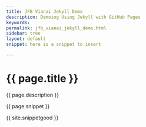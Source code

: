 ```yaml
---
title: JFB Vianai Jekyll Demo
description: Demoing Using Jekyll with GitHub Pages
keywords:
permalink: jfb_vianai_jekyll_demo.html
sidebar: tree 
layout: default
snippet: here is a snippet to insert

---
```


# {{ page.title }} 

{{ page.description }}

{{ page.snippet }}

{{ site.snippetgood }}


